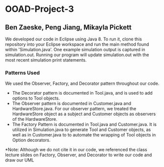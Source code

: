 # OOAD-Project-3
## Ben Zaeske, Peng Jiang, Mikayla Pickett

We developed our code in Eclipse using Java 8. To run it, clone this repository into your Eclipse workspace and run the main method found within 'Simulation.java'. One example simulation output is captured in simulation.out. Running our program will update simulation.out with the most recent simulation print statements.

### Patterns Used

We used the Observer, Factory, and Decorator pattern throughout our code. 
- The Decorator pattern is documented in Tool.java, and is used to add options to Tool objects.
- The Observer pattern is documented in Customer.java and HardwareStore.java. For our observer pattern, we treated the HardwareStore object as a subject and Customer objects as observers of the HardwareStore.
- The Factory Pattern is documented in Tool.java and Customer.java. It is utilized in Simulation.java to generate Tool and Customer objects, as well as in Customer.java to to automate the wrapping of Tool objects in Option decorators.

*Note: Although we do not cite it in our code, we referenced the class lecture slides on Factory, Observer, and Decorator to write our code and draw our UML



